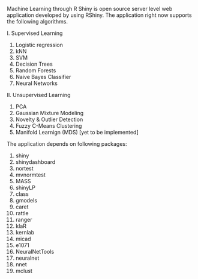 
Machine Learning through R Shiny is open source server level web application developed by using RShiny. The application right now supports the following algorithms. 

I.  Supervised Learning 
  1.  Logistic regression
  2.  kNN
  3.  SVM
  4.  Decision Trees 
  5.  Random Forests
  6.  Naive Bayes Classifier
  7.  Neural Networks
  
II.  Unsupervised Learning
  1.  PCA
  2.  Gaussian Mixture Modeling 
  3.  Novelty & Outlier Detection
  4.  Fuzzy C-Means Clustering 
  5.  Manifold Learnign (MDS) [yet to be implemented]
  
The application depends on following packages:

1.  shiny
2.  shinydashboard
3.  nortest
4.  mvnormtest
5.  MASS
6.  shinyLP
7.  class
8.  gmodels
9.  caret
10. rattle
11. ranger
12. klaR
13. kernlab
14. micad
15. e1071
16. NeuralNetTools
17. neuralnet
18. nnet
19. mclust
